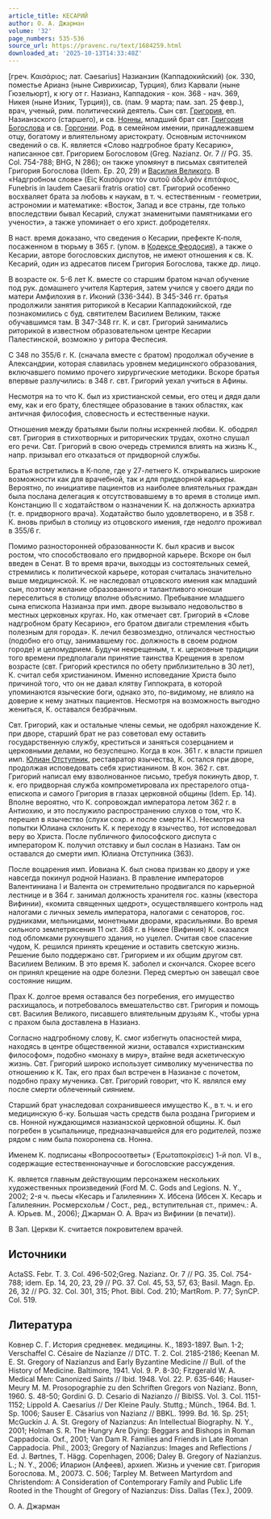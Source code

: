 ```yaml
---
article_title: КЕСАРИЙ
author: О. А. Джарман
volume: '32'
page_numbers: 535-536
source_url: https://pravenc.ru/text/1684259.html
downloaded_at: '2025-10-13T14:33:48Z'
---
```


[греч. Καισάριος; лат. Caesarius] Назианзин (Каппадокийский) (ок. 330, поместье Арианз (ныне Сиврихисар, Турция), близ Карвали (ныне Гюзельюрт), к югу от г. Назианз, Каппадокия - кон. 368 - нач. 369, Никея (ныне Изник, Турция)), св. (пам. 9 марта; пам. зап. 25 февр.), врач, ученый, рим. политический деятель. Сын свт. [Григория](https://pravenc.ru/text/Григорий.html), еп. Назианзского (старшего), и св. [Нонны](https://pravenc.ru/text/Нонны.html), младший брат свт. [Григория Богослова](<https://pravenc.ru/text/Григорий Богослов.html>) и св. [Горгонии](https://pravenc.ru/text/Горгония.html). Род. в семейном имении, принадлежавшем отцу, богатому и влиятельному аристократу. Основным источником сведений о св. К. является «Слово надгробное брату Кесарию», написанное свт. Григорием Богословом (Greg. Nazianz. Or. 7 // PG. 35. Col. 754-788; BHG, N 286); он также упомянут в письмах святителей Григория Богослова (Idem. Ep. 20, 29) и [Василия Великого](<https://pravenc.ru/text/ВАСИЛИЙ ВЕЛИКИЙ.html>). В «Надгробном слове» (Εἰς Καισάριον τὸν αυτοῦ ἀδελφὸν ἐπιτάφιος, Funebris in laudem Caesarii fratris oratio) свт. Григорий особенно восхваляет брата за любовь к наукам, в т. ч. естественным - геометрии, астрономии и математике: «Восток, Запад и все страны, где только впоследствии бывал Кесарий, служат знаменитыми памятниками его учености», а также упоминает о его христ. добродетелях.

В наст. время доказано, что сведения о Кесарии, префекте К-поля, посаженном в тюрьму в 365 г. (упом. в [Кодексе Феодосия](<https://pravenc.ru/text/Кодексе Феодосия.html>)), а также о Кесарии, авторе богословских диспутов, не имеют отношения к св. К. Кесарий, один из адресатов писем Григория Богослова, также др. лицо.

В возрасте ок. 5-6 лет К. вместе со старшим братом начал обучение под рук. домашнего учителя Картерия, затем учился у своего дяди по матери Амфилохия в г. Иконий (336-344). В 345-346 гг. братья продолжили занятия риторикой в Кесарии Каппадокийской, где познакомились с буд. святителем Василием Великим, также обучавшимся там. В 347-348 гг. К. и свт. Григорий занимались риторикой в известном образовательном центре Кесарии Палестинской, возможно у ритора Феспесия.

С 348 по 355/6 г. К. (сначала вместе с братом) продолжал обучение в Александрии, которая славилась уровнем медицинского образования, включавшего помимо прочего хирургические методики. Вскоре братья впервые разлучились: в 348 г. свт. Григорий уехал учиться в Афины.

Несмотря на то что К. был из христианской семьи, его отец и дядя дали ему, как и его брату, блестящее образование в таких областях, как античная философия, словесность и естественные науки.

Отношения между братьями были полны искренней любви. К. ободрял свт. Григория в стихотворных и риторических трудах, охотно слушал его речи. Свт. Григорий в свою очередь стремился влиять на жизнь К., напр. призывал его отказаться от придворной службы.

Братья встретились в К-поле, где у 27-летнего К. открывались широкие возможности как для врачебной, так и для придворной карьеры. Вероятно, по инициативе пациентов из наиболее влиятельных граждан была послана делегация к отсутствовавшему в то время в столице имп. Констанцию II с ходатайством о назначении К. на должность архиатра (т. е. придворного врача). Ходатайство было удовлетворено, и в 358 г. К. вновь прибыл в столицу из отцовского имения, где недолго проживал в 355/6 г.

Помимо разносторонней образованности К. был красив и высок ростом, что способствовало его придворной карьере. Вскоре он был введен в Сенат. В то время врачи, выходцы из состоятельных семей, стремились к политической карьере, которая считалась значительно выше медицинской. К. не наследовал отцовского имения как младший сын, поэтому желание образованного и талантливого юноши переселиться в столицу вполне объяснимо. Пребывание младшего сына епископа Назианза при имп. дворе вызывало недовольство в местных церковных кругах. Но, как отмечает свт. Григорий в «Слове надгробном брату Кесарию», его братом двигали стремления «быть полезным для города». К. лечил безвозмездно, отличался честностью (подобно его отцу, занимавшему гос. должность в своем родном городе) и целомудрием. Будучи некрещеным, т. к. церковные традиции того времени предполагали принятие таинства Крещения в зрелом возрасте (свт. Григорий крестился по обету приблизительно в 30 лет), К. считал себя христианином. Именно исповедание Христа было причиной того, что он не давал клятву Гиппократа, в которой упоминаются языческие боги, однако это, по-видимому, не влияло на доверие к нему знатных пациентов. Несмотря на возможность выгодно жениться, К. оставался безбрачным.

Свт. Григорий, как и остальные члены семьи, не одобрял нахождение К. при дворе, старший брат не раз советовал ему оставить государственную службу, креститься и заняться созерцанием и церковными делами, но безуспешно. Когда в кон. 361 г. к власти пришел имп. [Юлиан Отступник](<https://pravenc.ru/text/Юлиан Отступник.html>), реставратор язычества, К. остался при дворе, продолжая исповедовать себя христианином. В кон. 362 г. свт. Григорий написал ему взволнованное письмо, требуя покинуть двор, т. к. его придворная служба компрометировала их престарелого отца-епископа и самого Григория в глазах церковной общины (Idem. Ep. 14). Вполне вероятно, что К. сопровождал императора летом 362 г. в Антиохию, и это послужило распространению слухов о том, что К. перешел в язычество (слухи сохр. и после смерти К.). Несмотря на попытки Юлиана склонить К. к переходу в язычество, тот исповедовал веру во Христа. После публичного философского диспута с императором К. получил отставку и был сослан в Назианз. Там он оставался до смерти имп. Юлиана Отступника (363).

После воцарения имп. Иовиана К. был снова призван ко двору и уже навсегда покинул родной Назианз. В правление императоров Валентиниана I и Валента он стремительно продвигался по карьерной лестнице и в 364 г. занимал должность хранителя гос. казны (квестора Вифинии), «комита священных щедрот», осуществлявшего контроль над налогами с личных земель императора, налогами с сенаторов, гос. рудниками, мельницами, монетными дворами, красильнями. Во время сильного землетрясения 11 окт. 368 г. в Никее (Вифиния) К. оказался под обломками рухнувшего здания, но уцелел. Считая свое спасение чудом, К. решился принять крещение и оставить светскую жизнь. Решение было поддержано свт. Григорием и их общим другом свт. Василием Великим. В это время К. заболел и скончался. Скорее всего он принял крещение на одре болезни. Перед смертью он завещал свое состояние нищим.

Прах К. долгое время оставался без погребения, его имущество расхищалось, и потребовалось вмешательство свт. Григория и помощь свт. Василия Великого, писавшего влиятельным друзьям К., чтобы урна с прахом была доставлена в Назианз.

Согласно надгробному слову, К. смог избегнуть опасностей мира, находясь в центре общественной жизни, оставался «христианским философом», подобно «монаху в миру», втайне ведя аскетическую жизнь. Свт. Григорий широко использует символику мученичества по отношению к К. Так, его прах был встречен в Назианзе с почетом, подобно праху мученика. Свт. Григорий говорит, что К. являлся ему после смерти облеченный сиянием.

Старший брат унаследовал сохранившееся имущество К., в т. ч. и его медицинскую б-ку. Большая часть средств была роздана Григорием и св. Нонной нуждающимся назианзской церковной общины. К. был погребен в усыпальнице, предназначавшейся для его родителей, позже рядом с ним была похоронена св. Нонна.

Именем К. подписаны «Вопросоответы» (᾿Ερωταποκρίσεις) 1-й пол. VI в., содержащие естественнонаучные и богословские рассуждения.

К. является главным действующим персонажем нескольких художественных произведений (Ford M. C. Gods and Legions. N. Y., 2002; 2-я ч. пьесы «Кесарь и Галилеянин» Х. Ибсена (Ибсен Х. Кесарь и Галилеянин. Росмерсхольм / Сост., ред., вступительная ст., примеч.: А. А. Юрьев. М., 2006); Джарман О. А. Врач из Вифинии (в печати)).

В Зап. Церкви К. считается покровителем врачей.

## Источники

ActaSS. Febr. T. 3. Col. 496-502;Greg. Nazianz. Or. 7 // PG. 35. Col. 754-788; idem. Ep. 14, 20, 23, 29 // PG. 37. Col. 45, 53, 57, 63; Basil. Magn. Ep. 26, 32 // PG. 32. Col. 301, 315; Phot. Bibl. Cod. 210; MartRom. P. 77; SynCP. Col. 519.

## Литература

Ковнер С. Г. История средневек. медицины. К., 1893-1897. Вып. 1-2; Verschaffel C. Césaire de Nazianze // DTC. T. 2. Col. 2185-2186; Keenan M. E. St. Gregory of Nazianzus and Early Byzantine Medicine // Bull. of the History of Medicine. Baltimore, 1941. Vol. 9. P. 8-30; Fitzgerald W. A. Medical Men: Canonized Saints // Ibid. 1948. Vol. 22. P. 635-646; Hauser-Meury M. M. Prosopographie zu den Schriften Gregors von Nazianz. Bonn, 1960. S. 48-50; Gordini G. D. Cesario di Nazianzo // BiblSS. Vol. 3. Col. 1151-1152; Lippold A. Caesarius // Der Kleine Pauly. Stuttg.; Münch., 1964. Bd. 1. Sp. 1006; Sauser E. Cäsarius von Nazianz // BBKL. 1999. Bd. 16. Sp. 251; McGuckin J. A. St. Gregory of Nazianzus: An Intellectual Biography. N. Y., 2001; Holman S. R. The Hungry Are Dying: Beggars and Bishops in Roman Cappadocia. Oxf., 2001; Van Dam R. Families and Friends in Late Roman Cappadocia. Phil., 2003; Gregory of Nazianzus: Images and Reflections / Ed. J. Børtnes, T. Hägg. Copenhagen, 2006; Daley B. Gregory of Nazianzus. L.; N. Y., 2006; Иларион (Алфеев), архиеп. Жизнь и учение свт. Григория Богослова. М., 20073. C. 506; Tarpley M. Between Martyrdom and Christendom: A Consideration of Contemporary Family and Public Life Rooted in the Thought of Gregory of Nazianzus: Diss. Dallas (Tex.), 2009.

О. А. Джарман
